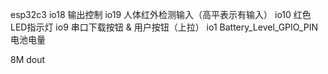 esp32c3
io18	输出控制
io19	人体红外检测输入（高平表示有输入）
io10 红色LED指示灯
io9 串口下载按钮  & 用户按钮（上拉）
io1 Battery_Level_GPIO_PIN电池电量

8M dout
